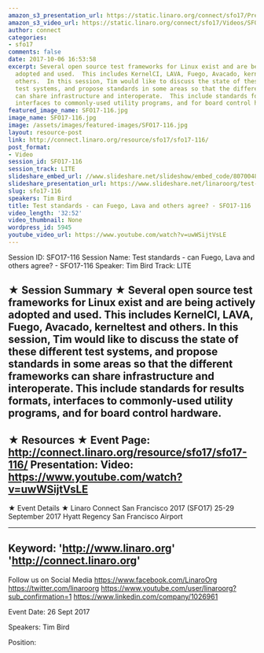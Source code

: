 ```yaml
---
amazon_s3_presentation_url: https://static.linaro.org/connect/sfo17/Presentations/SFO17-116%20Test-Standards-LC-2017%20.pdf
amazon_s3_video_url: https://static.linaro.org/connect/sfo17/Videos/SFO17-116%20Test%20standards%20-%20can%20Fuego%2C%20LAVA%20and%20others%20agree.mp4
author: connect
categories:
- sfo17
comments: false
date: 2017-10-06 16:53:58
excerpt: Several open source test frameworks for Linux exist and are being actively
  adopted and used.  This includes KernelCI, LAVA, Fuego, Avacado, kerneltest and
  others.  In this session, Tim would like to discuss the state of these different
  test systems, and propose standards in some areas so that the different frameworks
  can share infrastructure and interoperate.  This include standards for results formats,
  interfaces to commonly-used utility programs, and for board control hardware.
featured_image_name: SFO17-116.jpg
image_name: SFO17-116.jpg
image: /assets/images/featured-images/SFO17-116.jpg
layout: resource-post
link: http://connect.linaro.org/resource/sfo17/sfo17-116/
post_format:
- Video
session_id: SFO17-116
session_track: LITE
slideshare_embed_url: //www.slideshare.net/slideshow/embed_code/80700483
slideshare_presentation_url: https://www.slideshare.net/linaroorg/test-standards-can-fuego-lava-and-others-agree-sfo17116
slug: sfo17-116
speakers: Tim Bird
title: Test standards - can Fuego, Lava and others agree? - SFO17-116
video_length: '32:52'
video_thumbnail: None
wordpress_id: 5945
youtube_video_url: https://www.youtube.com/watch?v=uwWSijtVsLE
---
```


Session ID: SFO17-116
Session Name: Test standards - can Fuego, Lava and others agree? - SFO17-116
Speaker: Tim Bird
Track: LITE

★ Session Summary ★
Several open source test frameworks for Linux exist and are being actively adopted and used. This includes KernelCI, LAVA, Fuego, Avacado, kerneltest and others. In this session, Tim would like to discuss the state of these different test systems, and propose standards in some areas so that the different frameworks can share infrastructure and interoperate. This include standards for results formats, interfaces to commonly-used utility programs, and for board control hardware.
---------------------------------------------------
★ Resources ★
Event Page: http://connect.linaro.org/resource/sfo17/sfo17-116/
Presentation:
Video: https://www.youtube.com/watch?v=uwWSijtVsLE
---------------------------------------------------

★ Event Details ★
Linaro Connect San Francisco 2017 (SFO17)
25-29 September 2017
Hyatt Regency San Francisco Airport

---------------------------------------------------
Keyword:
'http://www.linaro.org'
'http://connect.linaro.org'
---------------------------------------------------
Follow us on Social Media
https://www.facebook.com/LinaroOrg
https://twitter.com/linaroorg
https://www.youtube.com/user/linaroorg?sub_confirmation=1
https://www.linkedin.com/company/1026961

Event Date: 26 Sept 2017

Speakers: Tim Bird

Position:
